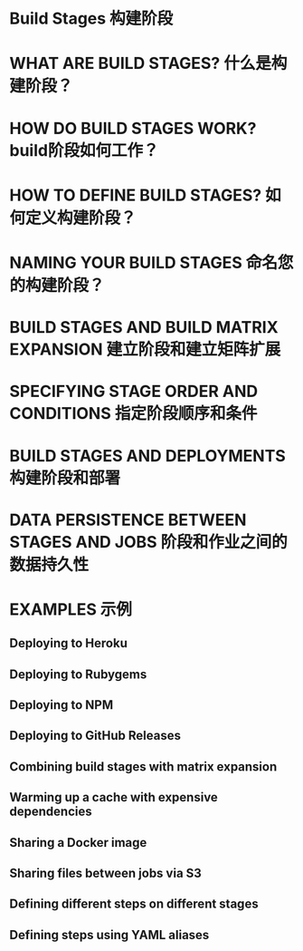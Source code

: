 # Build Stages 构建阶段

# WHAT ARE BUILD STAGES? 什么是构建阶段？

# HOW DO BUILD STAGES WORK? build阶段如何工作？

# HOW TO DEFINE BUILD STAGES? 如何定义构建阶段？

# NAMING YOUR BUILD STAGES 命名您的构建阶段？

# BUILD STAGES AND BUILD MATRIX EXPANSION 建立阶段和建立矩阵扩展

# SPECIFYING STAGE ORDER AND CONDITIONS 指定阶段顺序和条件

# BUILD STAGES AND DEPLOYMENTS 构建阶段和部署

# DATA PERSISTENCE BETWEEN STAGES AND JOBS 阶段和作业之间的数据持久性

# EXAMPLES 示例
## Deploying to Heroku
## Deploying to Rubygems
## Deploying to NPM
## Deploying to GitHub Releases
## Combining build stages with matrix expansion
## Warming up a cache with expensive dependencies
## Sharing a Docker image
## Sharing files between jobs via S3
## Defining different steps on different stages
## Defining steps using YAML aliases
